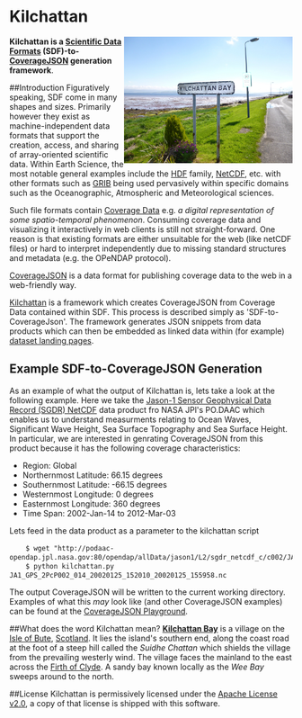 # Kilchattan

<img src="https://github.com/lewismc/kilchattan/blob/master/docs/a-sunny-day-in-kilchattan-bay.jpg" align="right" width="300" />

**Kilchattan is a [Scientific Data Formats](http://fileformats.archiveteam.org/wiki/Scientific_Data_formats)
(SDF)-to-[CoverageJSON](https://github.com/Reading-eScience-Centre/coveragejson/) 
generation framework**.

##Introduction
Figuratively speaking, SDF come in many shapes and sizes. Primarily however they
exist as machine-independent data formats that support the creation, access, and 
sharing of array-oriented scientific data. Within Earth Science, the most notable 
general examples include the [HDF](https://eosweb.larc.nasa.gov/HBDOCS/hdf.html) family, 
[NetCDF](http://www.unidata.ucar.edu/software/netcdf/), etc. with other formats such
as [GRIB](http://www.wmo.int/pages/prog/www/WDM/Guides/Guide-binary-2.html)
being used pervasively within specific domains such as the Oceanographic, 
Atmospheric and Meteorological sciences.

Such file formats contain [Coverage Data](https://en.wikipedia.org/wiki/Coverage_data)
e.g. _a digital representation of some spatio-temporal phenomenon_. Consuming coverage 
data and visualizing it interactively in web clients is still not straight-forward. 
One reason is that existing formats are either unsuitable for the web 
(like netCDF files) or hard to interpret independently due to missing standard 
structures and metadata (e.g. the OPeNDAP protocol).

[CoverageJSON](https://github.com/Reading-eScience-Centre/coveragejson/) 
is a data format for publishing coverage data to the web in a web-friendly way.

[Kilchattan](https://github.com/lewismc/kilchattan/) is a framework which creates
CoverageJSON from Coverage Data contained within SDF. This process is described 
simply as 'SDF-to-CoverageJson'. The framework generates JSON snippets from data
products which can then be embedded as linked data within (for example) [dataset
landing pages](http://go.nasa.gov/2ac81Oc).

## Example SDF-to-CoverageJSON Generation

As an example of what the output of Kilchattan is, lets take a look at 
the following example.
Here we take the [
Jason-1 Sensor Geophysical Data Record (SGDR) NetCDF](http://podaac.jpl.nasa.gov/dataset/JASON-1_SGDR_NETCDF) data product fro NASA JPl's PO.DAAC which enables us to understand 
measurments relating to Ocean Waves, Significant Wave Height, 
Sea Surface Topography and Sea Surface Height. In particular, we are interested 
in genrating CoverageJSON from this product because it has the following coverage
characteristics: 
 * Region: Global
 * Northernmost Latitude: 66.15 degrees
 * Southernmost Latitude: -66.15 degrees
 * Westernmost Longitude: 0 degrees
 * Easternmost Longitude: 360 degrees
 * Time Span: 2002-Jan-14 to 2012-Mar-03

Lets feed in the data product as a parameter to the kilchattan script
```
	$ wget "http://podaac-opendap.jpl.nasa.gov:80/opendap/allData/jason1/L2/sgdr_netcdf_c/c002/JA1_GPS_2PcP002_014_20020125_152010_20020125_155958.nc"
	$ python kilchattan.py JA1_GPS_2PcP002_014_20020125_152010_20020125_155958.nc
```
The output CoverageJSON will be written to the current working directory. Examples of
what this _may_ look like (and other CoverageJSON examples) can be found at the
[CoverageJSON Playground](https://covjson.org/playground/).


##What does the word Kilchattan mean?
**[Kilchattan Bay](https://en.wikipedia.org/wiki/Kilchattan_Bay)** is a village on 
the [Isle of Bute](https://en.wikipedia.org/wiki/Isle_of_Bute), 
[Scotland](https://en.wikipedia.org/wiki/Scotland). It lies the island's southern 
end, along the coast road at the foot of a steep hill called the _Suidhe Chattan_ 
which shields the village from the prevailing westerly wind. The village faces 
the mainland to the east across the 
[Firth of Clyde](https://en.wikipedia.org/wiki/Firth_of_Clyde). 
A sandy bay known locally as the _Wee Bay_ sweeps around to the north.

##License
Kilchattan is permissively licensed under the [Apache License v2.0](http://www.apache.org/licenses/LICENSE-2.0), a copy of that license is shipped with this software.

